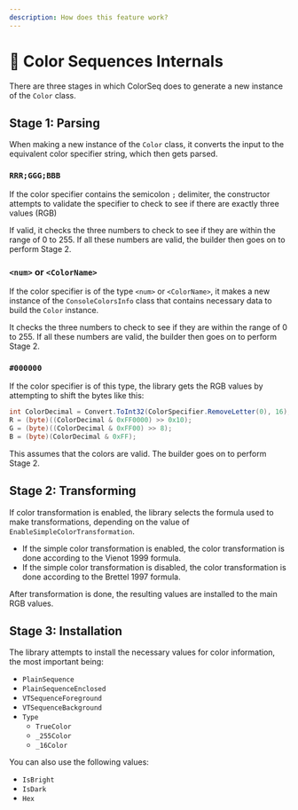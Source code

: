 ```yaml
---
description: How does this feature work?
---
```


# 🔧 Color Sequences Internals

There are three stages in which ColorSeq does to generate a new instance of the `Color` class.

## Stage 1: Parsing

When making a new instance of the `Color` class, it converts the input to the equivalent color specifier string, which then gets parsed.

### `RRR;GGG;BBB`

If the color specifier contains the semicolon `;` delimiter, the constructor attempts to validate the specifier to check to see if there are exactly three values (RGB)

If valid, it checks the three numbers to check to see if they are within the range of 0 to 255. If all these numbers are valid, the builder then goes on to perform Stage 2.

### `<num>` or `<ColorName>`

If the color specifier is of the type `<num>` or `<ColorName>`, it makes a new instance of the `ConsoleColorsInfo` class that contains necessary data to build the `Color` instance.

It checks the three numbers to check to see if they are within the range of 0 to 255. If all these numbers are valid, the builder then goes on to perform Stage 2.

### `#000000`

If the color specifier is of this type, the library gets the RGB values by attempting to shift the bytes like this:

```csharp
int ColorDecimal = Convert.ToInt32(ColorSpecifier.RemoveLetter(0), 16);
R = (byte)((ColorDecimal & 0xFF0000) >> 0x10);
G = (byte)((ColorDecimal & 0xFF00) >> 8);
B = (byte)(ColorDecimal & 0xFF);
```

This assumes that the colors are valid. The builder goes on to perform Stage 2.

## Stage 2: Transforming

If color transformation is enabled, the library selects the formula used to make transformations, depending on the value of `EnableSimpleColorTransformation`.

* If the simple color transformation is enabled, the color transformation is done according to the Vienot 1999 formula.
* If the simple color transformation is disabled, the color transformation is done according to the Brettel 1997 formula.

After transformation is done, the resulting values are installed to the main RGB values.

## Stage 3: Installation

The library attempts to install the necessary values for color information, the most important being:

* `PlainSequence`
* `PlainSequenceEnclosed`
* `VTSequenceForeground`
* `VTSequenceBackground`
* `Type`
  * `TrueColor`
  * `_255Color`
  * `_16Color`

You can also use the following values:

* `IsBright`
* `IsDark`
* `Hex`
